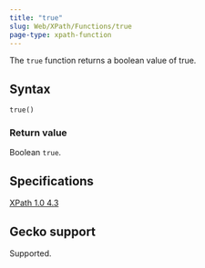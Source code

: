 ```yaml
---
title: "true"
slug: Web/XPath/Functions/true
page-type: xpath-function
---
```




The `true` function returns a boolean value of true.

## Syntax

```plain
true()
```

### Return value

Boolean `true`.

## Specifications

[XPath 1.0 4.3](https://www.w3.org/TR/1999/REC-xpath-19991116/#function-true)

## Gecko support

Supported.
